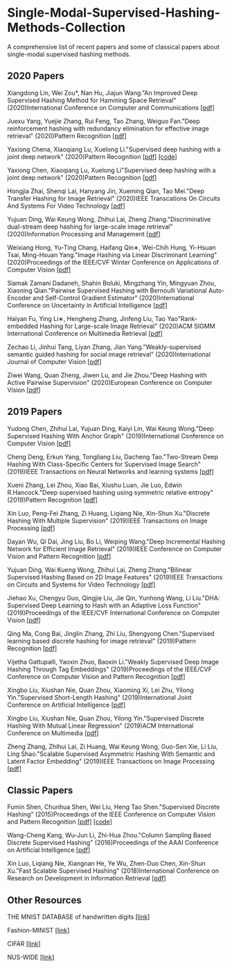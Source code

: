 # Single-Modal-Supervised-Hashing-Methods-Collection
A comprehensive list of recent papers and some of classical papers about single-modal supervised hashing methods.

## 2020 Papers
Xiangdong Lin, Wei Zou*, Nan Hu, Jiajun Wang."An Improved Deep Supervised Hashing Method for Hamming Space Retrieval" 
(2020)International Conference on Computer and Communications
[[pdf]](https://ieeexplore.ieee.org/abstract/document/9345161/)

Juexu Yang, Yuejie Zhang, Rui Feng, Tao Zhang, Weiguo Fan."Deep reinforcement hashing with redundancy elimination for effective image retrieval"
(2020)Pattern Recognition
[[pdf]](https://www.sciencedirect.com/science/article/abs/pii/S0031320319304170)

Yaxiong Chena, Xiaoqiang Lu, Xuelong Li."Supervised deep hashing with a joint deep network"
(2020)Pattern Recognition
[[pdf]](https://www.sciencedirect.com/science/article/abs/pii/S0031320320301710)
[[code]](https://github.com/fchollet/keras)

Yaxiong Chen, Xiaoqiang Lu, Xuelong Li"Supervised deep hashing with a joint deep network"
(2020)Pattern Recognition
[[pdf]](https://www.sciencedirect.com/science/article/abs/pii/S0031320320301710)

Hongjia Zhai, Shenqi Lai, Hanyang Jin, Xueming Qian, Tao Mei."Deep Transfer Hashing for Image Retrieval"
(2020)IEEE Transcations On Circuits And Systems For Video Technology
[[pdf]](https://ieeexplore.ieee.org/abstract/document/9082051)

Yujuan Ding, Wai Keung Wong, Zhihui Lai, Zheng Zhang."Discriminative dual-stream deep hashing for large-scale image retrieval"
(2020)Information Processing and Management
[[pdf]](https://www.sciencedirect.com/science/article/abs/pii/S0306457320307834)

Weixiang Hong, Yu-Ting Chang, Haifang Qin∗, Wei-Chih Hung, Yi-Hsuan Tsai, Ming-Hsuan Yang."Image Hashing via Linear Discriminant Learning"
(2020)Proceedings of the IEEE/CVF Winter Conference on Applications of Computer Vision
[[pdf]](https://openaccess.thecvf.com/content_WACV_2020/html/Hong_Image_Hashing_via_Linear_Discriminant_Learning_WACV_2020_paper.html)

Siamak Zamani Dadaneh, Shahin Boluki, Mingzhang Yin, Mingyuan Zhou, Xiaoning Qian."Pairwise Supervised Hashing with Bernoulli Variational Auto-Encoder and Self-Control Gradient Estimator"
(2020)International Conference on Uncertainty in Artificial Intelligence
[[pdf]](http://proceedings.mlr.press/v124/zamani-dadaneh20a.html)

Haiyan Fu, Ying Li∗, Hengheng Zhang, Jinfeng Liu, Tao Yao"Rank-embedded Hashing for Large-scale Image Retrieval"
(2020)ACM SIGMM International Conference on Multimedia Retrieval
[[pdf]](https://dl.acm.org/doi/abs/10.1145/3372278.3390716)

Zechao Li, Jinhui Tang, Liyan Zhang, Jian Yang."Weakly-supervised semantic guided hashing for social image retrieval"
(2020)International Journal of Computer Vision
[[pdf]](https://link.springer.com/article/10.1007%2Fs11263-020-01331-0)

Ziwei Wang, Quan Zheng, Jiwen Lu, and Jie Zhou."Deep Hashing with Active Pairwise Supervision"
(2020)European Conference on Computer Vision
[[pdf]](https://link.springer.com/chapter/10.1007/978-3-030-58529-7_31)


## 2019 Papers
Yudong Chen, Zhihui Lai, Yujuan Ding, Kaiyi Lin, Wai Keung Wong."Deep Supervised Hashing With Anchor Graph"
(2019)International Conference on Computer Vision
[[pdf]](https://openaccess.thecvf.com/content_ICCV_2019/html/Chen_Deep_Supervised_Hashing_With_Anchor_Graph_ICCV_2019_paper.html)

Cheng Deng, Erkun Yang, Tongliang Liu, Dacheng Tao."Two-Stream Deep Hashing With Class-Specific Centers for Supervised Image Search"
(2019)IEEE Transactions on Neural Networks and learning systems
[[pdf]](https://ieeexplore.ieee.org/abstract/document/8833511/authors#authors)

Xueni Zhang, Lei Zhou, Xiao Bai, Xiushu Luan, Jie Luo, Edwin R.Hancock."Deep supervised hashing using symmetric relative entropy"
(2019)Pattern Recognition
[[pdf]](https://www.sciencedirect.com/science/article/abs/pii/S0167865519302016)

Xin Luo, Peng-Fei Zhang, Zi Huang, Liqiang Nie, Xin-Shun Xu."Discrete Hashing With Multiple Supervision"
(2019)IEEE Transactions on Image Processing
[[pdf]](https://ieeexplore.ieee.org/abstract/document/8610117)

Dayan Wu, Qi Dai, Jing Liu, Bo Li, Weiping Wang."Deep Incremental Hashing Network for Efficient Image Retrieval"
(2019)IEEE Conference on Computer Vision and Pattern Recognition
[[pdf]](https://openaccess.thecvf.com/content_CVPR_2019/html/Wu_Deep_Incremental_Hashing_Network_for_Efficient_Image_Retrieval_CVPR_2019_paper.html)

Yujuan Ding, Wai Kueng Wong, Zhihui Lai, Zheng Zhang."Bilinear Supervised Hashing Based on 2D Image Features"
(2019)IEEE Transactions on Circuits and Systems for Video Technology
[[pdf]](https://ieeexplore.ieee.org/abstract/document/8604087)

Jiehao Xu, Chengyu Guo, Qingjie Liu, Jie Qin, Yunhong Wang, Li Liu."DHA: Supervised Deep Learning to Hash with an Adaptive Loss Function"
(2019)Proceedings of the IEEE/CVF International Conference on Computer Vision
[[pdf]](https://openaccess.thecvf.com/content_ICCVW_2019/html/CEFRL/Xu_DHA_Supervised_Deep_Learning_to_Hash_with_an_Adaptive_Loss_ICCVW_2019_paper.html)

Qing Ma, Cong Bai, Jinglin Zhang, Zhi Liu, Shengyong Chen."Supervised learning based discrete hashing for image retrieval"
(2019)Pattern Recognition
[[pdf]](https://www.sciencedirect.com/science/article/abs/pii/S003132031930130X)

Vijetha Gattupalli, Yaoxin Zhuo, Baoxin Li."Weakly Supervised Deep Image Hashing Through Tag Embeddings"
(2019)Proceedings of the IEEE/CVF Conference on Computer Vision and Pattern Recognition
[[pdf]](https://openaccess.thecvf.com/content_CVPR_2019/html/Gattupalli_Weakly_Supervised_Deep_Image_Hashing_Through_Tag_Embeddings_CVPR_2019_paper.html)

Xingbo Liu, Xiushan Nie, Quan Zhou, Xiaoming Xi, Lei Zhu, Yilong Yin."Supervised Short-Length Hashing"
(2019)International Joint Conference on Artificial Intelligence
[[pdf]](https://www.ijcai.org/proceedings/2019/420)

Xingbo Liu, Xiushan Nie, Quan Zhou, Yilong Yin."Supervised Discrete Hashing With Mutual Linear Regression"
(2019)ACM International Conference on Multimedia
[[pdf]](https://dl.acm.org/doi/abs/10.1145/3343031.3351091)

Zheng Zhang, Zhihui Lai, Zi Huang, Wai Keung Wong, Guo-Sen Xie, Li Liu, Ling Shao."Scalable Supervised Asymmetric Hashing With Semantic and Latent Factor Embedding"
(2019)IEEE Transactions on Image Processing
[[pdf]](https://ieeexplore.ieee.org/abstract/document/8709760)




## Classic Papers
Fumin Shen, Chunhua Shen, Wei Liu, Heng Tao Shen."Supervised Discrete Hashing"
(2015)Proceedings of the IEEE Conference on Computer Vision and Pattern Recognition
[[pdf]](https://openaccess.thecvf.com/content_cvpr_2015/html/Shen_Supervised_Discrete_Hashing_2015_CVPR_paper.html)
[[code]](https://github.com/bd622/DiscretHashing)

Wang-Cheng Kang, Wu-Jun Li, Zhi-Hua Zhou."Column Sampling Based Discrete Supervised Hashing"
(2016)Proceedings of the AAAI Conference on Artificial Intelligence
[[pdf]](https://ojs.aaai.org/index.php/AAAI/article/view/10176)

Xin Luo, Liqiang Nie, Xiangnan He, Ye Wu, Zhen-Duo Chen, Xin-Shun Xu."Fast Scalable Supervised Hashing"
(2018)International Conference on Research on Development in Information Retrieval
[[pdf]](https://dl.acm.org/doi/abs/10.1145/3209978.3210035)

## Other Resources
THE MNIST DATABASE of handwritten digits 
[[link]](http://yann.lecun.com/exdb/mnist/)

Fashion-MINIST
[[link]](https://github.com/zalandoresearch/fashion-mnist)

CIFAR
[[link]](http://www.cs.toronto.edu/kriz/cifar.html)

NUS-WIDE
[[link]](http://lms.comp.nus.edu.sg/research/NUS-WIDE.htm)


